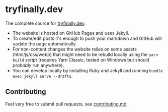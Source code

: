 ﻿# tryfinally.dev

The complete source for [tryfinally.dev](https://tryfinally.dev/).

* The website is hosted on GitHub Pages and uses Jekyll. 
* To create/edit posts it's enough to push your markdown and GitHub will update the page automatically. 
* For non-content changes the website relies on some assets (html/js/css/webp) that might need to be rebuild locally using the `yarn build` script (requires Yarn Classic, tested on Windows but should *probably* run anywhere).
* You can develop locally by installing Ruby and Jekyll and running `bundle exec jekyll serve --drafts`.

## Contributing

Feel very free to submit pull requests, see [contributing.md](CONTRIBUTING.md).
